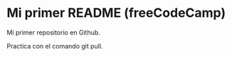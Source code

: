 # Mi primer README (freeCodeCamp)

Mi primer repositorio en Github.

Practica con el comando git pull.
